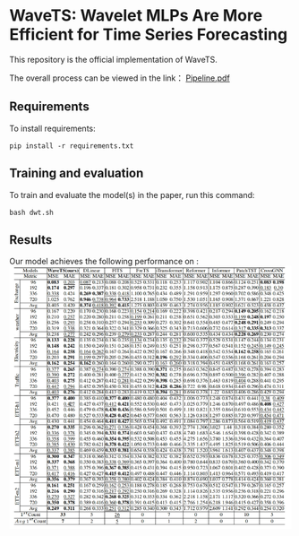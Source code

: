 
# WaveTS: Wavelet MLPs Are More Efficient for Time Series Forecasting

This repository is the official implementation of WaveTS. 

The overall process can be viewed in the link： [Pipeline.pdf](https://github.com/zzcqz/WaveTS/blob/main/figure/Pipeline.pdf)

## Requirements

To install requirements:

```setup
pip install -r requirements.txt
```


## Training and evaluation

To train and evaluate the model(s) in the paper, run this command:

```train
bash dwt.sh
```

## Results

Our model achieves the following performance on :
![image](https://github.com/zzcqz/WaveTS/blob/main/figure/Result.png)




